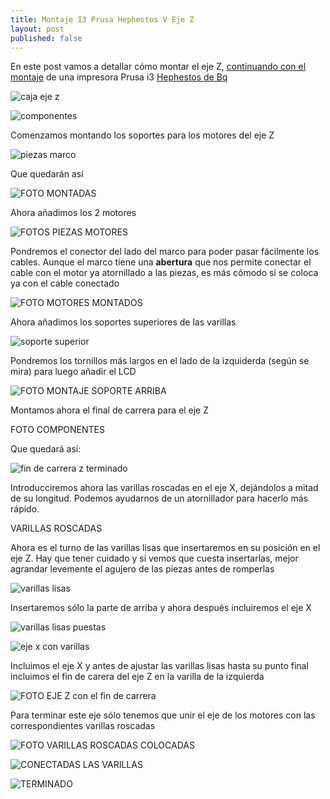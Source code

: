 ```yaml
---
title: Montaje I3 Prusa Hephestos V Eje Z
layout: post
published: false
---
```


En este post vamos a detallar cómo montar el eje Z, [continuando con el montaje](http://blog.elcacharreo.com/tag/hephestos/) de una impresora Prusa i3 [Hephestos de Bq](http://bq.com/es/prusa)

![caja eje z](https://lh5.googleusercontent.com/-87OZ2hyHGFE/VVWUlnPz9XI/AAAAAAAA6_w/sIXkZ0feY3Q/w1070-h803-no/IMG_20150515_001836.jpg)

![componentes](https://lh5.googleusercontent.com/-FF8g4pjnIFk/VVWUli2o17I/AAAAAAAA6_w/OX_eUQllBPo/w1070-h803-no/IMG_20150515_001925.jpg)

Comenzamos montando los soportes para los motores del eje Z

![piezas marco](https://lh3.googleusercontent.com/-sbS9wZlwaeQ/VVWUlhNbNqI/AAAAAAAA6_w/qYMN-EaHWSA/w1070-h803-no/IMG_20150515_002358.jpg)

Que quedarán así

![FOTO MONTADAS](https://lh5.googleusercontent.com/-EkkiffHlgJc/VVWUlms6JbI/AAAAAAAA7Cw/VgGzu0e4gJc/w1070-h803-no/IMG_20150515_003128.jpg)

Ahora añadimos los 2 motores

![FOTOS PIEZAS MOTORES](https://lh3.googleusercontent.com/-UNczRulQ1NU/VVWUlmmCFwI/AAAAAAAA7C4/NkyEaqRUE2c/w1070-h803-no/IMG_20150515_003239.jpg)

Pondremos el conector del lado del marco para poder pasar fácilmente los cables. Aunque el marco tiene una **abertura** que nos permite conectar el cable con el motor ya atornillado a las piezas, es más cómodo si se coloca ya con el cable conectado

![FOTO MOTORES MONTADOS](https://lh5.googleusercontent.com/-zy35jrjPBAw/VVWUlkhEvZI/AAAAAAAA6_w/ElEEeS5byhE/w1070-h803-no/IMG_20150515_003941.jpg)

Ahora añadimos los soportes superiores de las varillas 

![soporte superior](https://lh5.googleusercontent.com/-oT_ph8f5AlY/VVWUltG1jbI/AAAAAAAA6_w/IzIyZ5sWcxU/w1070-h803-no/IMG_20150515_004613.jpg)

Pondremos los tornillos más largos en el lado de la izquiderda (según se mira) para luego añadir el LCD

![FOTO MONTAJE SOPORTE ARRIBA](https://lh3.googleusercontent.com/-EFI8Aj4mGq8/VVWUlq8HDPI/AAAAAAAA7DQ/McFxPkPWj2Y/w1070-h803-no/IMG_20150515_005225.jpg)

Montamos ahora el final de carrera para el eje Z

FOTO COMPONENTES

Que quedará así:

![fin de carrera z terminado](https://lh5.googleusercontent.com/-OhVNac1CzMY/VVWUluGSEaI/AAAAAAAA6_w/PRgsvwAdffk/w1070-h803-no/IMG_20150515_005737.jpg)

Introducciremos ahora las varillas roscadas en el eje X, dejándolos a mitad de su longitud. Podemos ayudarnos de un atornillador para hacerlo más rápido.

VARILLAS ROSCADAS

Ahora es el turno de las varillas lisas que insertaremos en su posición en el eje Z. Hay que tener cuidado y si vemos que cuesta insertarlas, mejor agrandar levemente el agujero de las piezas antes de romperlas

![varillas lisas](https://lh5.googleusercontent.com/-ksANxWYwf1I/VVWUlqtbTHI/AAAAAAAA6_w/o8W-HDoJXsQ/w1070-h803-no/IMG_20150515_010234.jpg)

Insertaremos sólo la parte de arriba y ahora después incluiremos el eje  X

![varillas lisas puestas](https://lh3.googleusercontent.com/-v2YiugBLZqs/VVWUlrAkoWI/AAAAAAAA6_w/FWfnyaZg4ic/w1070-h803-no/IMG_20150515_011434.jpg)

![eje x con varillas](https://lh5.googleusercontent.com/-oMucbA9HIrM/VVWUlqLZw6I/AAAAAAAA6_w/WAXZcLQ1ozU/w602-h803-no/IMG_20150515_010038.jpg)

Incluimos el eje X y antes de ajustar las varillas lisas hasta su punto final incluimos el fin de carera del eje Z en la varilla de la izquierda

![FOTO EJE Z con el fin de carrera](https://lh3.googleusercontent.com/-1Jq6NM275fQ/VVWUlkNVa2I/AAAAAAAA6_w/ntclNOINdtg/w1070-h803-no/IMG_20150515_012658.jpg)

Para terminar este eje sólo tenemos que unir el eje de los motores con las correspondientes varillas roscadas

![FOTO VARILLAS ROSCADAS COLOCADAS](https://lh5.googleusercontent.com/-JXeLCctUZEg/VVWUls55GBI/AAAAAAAA6_w/3bj7j0wq9ic/w602-h803-no/IMG_20150515_013002.jpg)

![CONECTADAS LAS VARILLAS](https://lh3.googleusercontent.com/-2TSdbuPqs9A/VVWUli1vjXI/AAAAAAAA6_w/UBUckpqk81Y/w602-h803-no/IMG_20150515_013657.jpg)	

![TERMINADO](https://lh3.googleusercontent.com/-Ra6Tnek58tI/VVWUlkglmGI/AAAAAAAA6_w/7oitLkVKh5U/w1070-h803-no/IMG_20150515_011822.jpg)